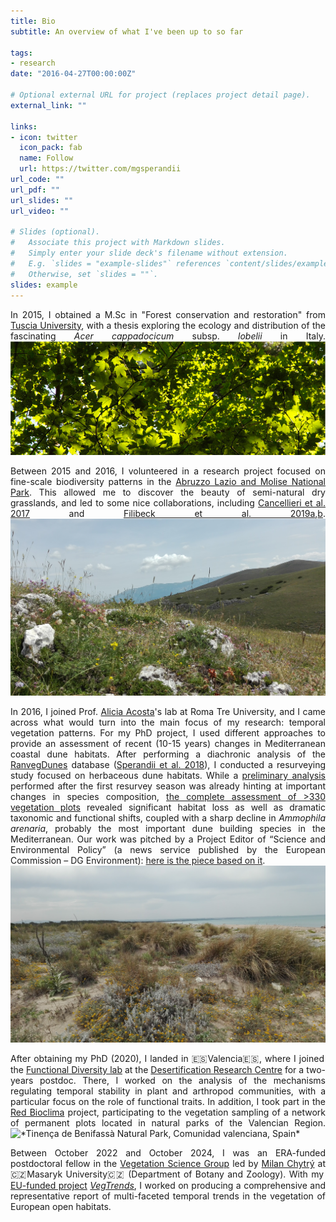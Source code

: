 ```yaml
---
title: Bio
subtitle: An overview of what I've been up to so far

tags:
- research
date: "2016-04-27T00:00:00Z"

# Optional external URL for project (replaces project detail page).
external_link: ""

links:
- icon: twitter
  icon_pack: fab
  name: Follow
  url: https://twitter.com/mgsperandii
url_code: ""
url_pdf: ""
url_slides: ""
url_video: ""

# Slides (optional).
#   Associate this project with Markdown slides.
#   Simply enter your slide deck's filename without extension.
#   E.g. `slides = "example-slides"` references `content/slides/example-slides.md`.
#   Otherwise, set `slides = ""`.
slides: example
---
```

<div style="text-align: justify">

In 2015, I obtained a M.Sc in "Forest conservation and restoration" from [Tuscia University](http://www.unitus.it/en/dipartimento/dafne), with a thesis exploring the ecology and distribution of the fascinating *Acer cappadocicum* subsp. *lobelii* in Italy.
![](acerlob_canopy.png "Canopy dominated by *Acer cappadocicum* subsp. *lobelli*, [Abetina di Rosello](http://www.abetinadirosello.it), Abruzzo, Italy")


Between 2015 and 2016, I volunteered in a research project focused on fine-scale biodiversity patterns in the [Abruzzo Lazio and Molise National Park](http://www.parcoabruzzo.it/Eindex.php). This allowed me to discover the beauty of semi-natural dry grasslands, and led to some nice collaborations, including [Cancellieri et al. 2017](https://doi.org/10.1080/11263504.2017.1311963) and [Filibeck et al. 2019a](https://doi.org/10.1007/s10531-019-01788-7),[b](https://doi.org/10.1080/11263504.2019.165178).
![](drygrass2.jpg "*Dry grassland, Fucino basin, Abruzzo, Italy*")

In 2016, I joined Prof. [Alicia Acosta](https://scholar.google.cz/citations?hl=en&user=mquEQS0AAAAJ)'s lab at Roma Tre University, and I came across what would turn into the main focus of my research: temporal vegetation patterns. For my PhD project, I used different approaches to provide an assessment of recent (10-15 years) changes in Mediterranean coastal dune habitats. After performing a diachronic analysis of the [RanvegDunes](http://doi.org/10.1127/phyto/2017/0198) database ([Sperandii et al. 2018](https://doi.org/10.1007/s10531-017-1454-1)), I conducted a resurveying study focused on herbaceous dune habitats. While a [preliminary analysis](https://doi.org/10.1016/j.ecolind.2018.09.039) performed after the first resurvey season was already hinting at important changes in species composition, [the complete assessment of >330 vegetation plots](https://doi.org/10.1111/1365-2745.13547) revealed significant habitat loss as well as dramatic taxonomic and functional shifts, coupled with a sharp decline in *Ammophila arenaria*, probably the most important dune building species in the Mediterranean. Our work was pitched by a Project Editor of “Science and Environmental Policy” (a news service published by the European Commission – DG Environment): [here is the piece based on it](SFEP_article.pdf).   
![](ammo1.jpg "*Shifting dunes, Saccione outlet, Molise, Italy*")

After obtaining my PhD (2020), I landed in 🇪🇸Valencia🇪🇸, where I joined the [Functional Diversity lab](https://functionaldiversitylab.com) at the [Desertification Research Centre](https://www.uv.es/uvweb/desertification-research-centre/en/desertification-research-centre-1285894590702.html) for a two-years postdoc. There, I worked on the analysis of the mechanisms regulating temporal stability in plant and arthropod communities, with a particular focus on the role of functional traits. In addition, I took part in the [Red Bioclima](https://agroambient.gva.es/es/web/cief/xarxa-bioclima-seguiment-de-la-biodiversitat) project, participating to the vegetation sampling of a network of permanent plots located in natural parks of the Valencian Region.
![](Tinenca1.jpg "*Tinença de Benifassà Natural Park, Comunidad valenciana, Spain*")

Between October 2022 and October 2024, I was an ERA-funded postdoctoral fellow in the [Vegetation Science Group](https://botzool.cz/vegsci/) led by [Milan Chytrý](https://scholar.google.com/citations?hl=en&user=scnnn1UAAAAJ) at 🇨🇿Masaryk University🇨🇿 (Department of Botany and Zoology). With my [EU-funded project](https://doi.org/10.3030/101090344) [*VegTrends*](https://mgsperandii.netlify.app/vegproj/), I worked on producing a comprehensive and representative report of multi-faceted temporal trends in the vegetation of European open habitats.
